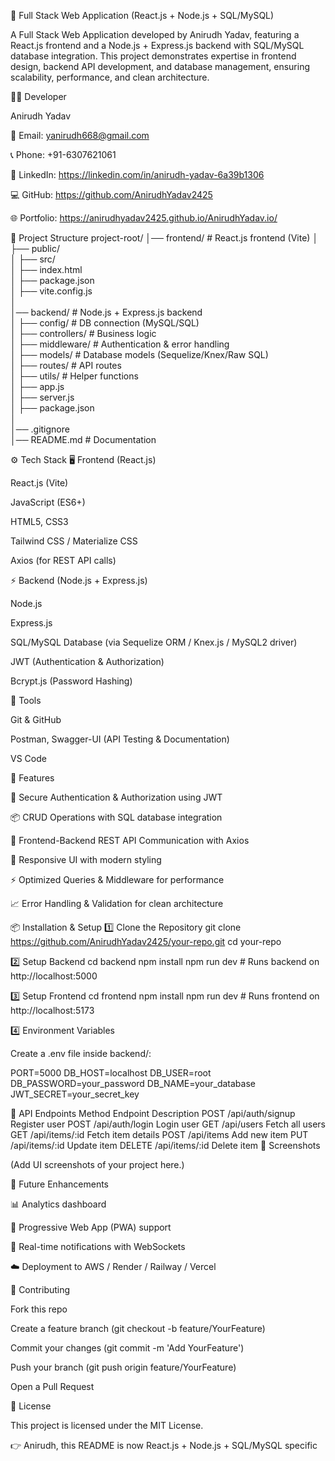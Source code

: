 🚀 Full Stack Web Application (React.js + Node.js + SQL/MySQL)

A Full Stack Web Application developed by Anirudh Yadav, featuring a React.js frontend and a Node.js + Express.js backend with SQL/MySQL database integration.
This project demonstrates expertise in frontend design, backend API development, and database management, ensuring scalability, performance, and clean architecture.

👨‍💻 Developer

Anirudh Yadav

📧 Email: yanirudh668@gmail.com

📞 Phone: +91-6307621061

🔗 LinkedIn: https://linkedin.com/in/anirudh-yadav-6a39b1306

💻 GitHub: https://github.com/AnirudhYadav2425

🌐 Portfolio: https://anirudhyadav2425.github.io/AnirudhYadav.io/

📂 Project Structure
project-root/
│── frontend/           # React.js frontend (Vite)
│   ├── public/  
│   ├── src/  
│   ├── index.html  
│   ├── package.json  
│   ├── vite.config.js  
│  
│── backend/            # Node.js + Express.js backend  
│   ├── config/         # DB connection (MySQL/SQL)  
│   ├── controllers/    # Business logic  
│   ├── middleware/     # Authentication & error handling  
│   ├── models/         # Database models (Sequelize/Knex/Raw SQL)  
│   ├── routes/         # API routes  
│   ├── utils/          # Helper functions  
│   ├── app.js  
│   ├── server.js  
│   ├── package.json  
│  
│── .gitignore  
│── README.md           # Documentation  

⚙️ Tech Stack
🖥 Frontend (React.js)

React.js (Vite)

JavaScript (ES6+)

HTML5, CSS3

Tailwind CSS / Materialize CSS

Axios (for REST API calls)

⚡ Backend (Node.js + Express.js)

Node.js

Express.js

SQL/MySQL Database (via Sequelize ORM / Knex.js / MySQL2 driver)

JWT (Authentication & Authorization)

Bcrypt.js (Password Hashing)

🔧 Tools

Git & GitHub

Postman, Swagger-UI (API Testing & Documentation)

VS Code

🚀 Features

🔐 Secure Authentication & Authorization using JWT

📦 CRUD Operations with SQL database integration

🔗 Frontend-Backend REST API Communication with Axios

🎨 Responsive UI with modern styling

⚡ Optimized Queries & Middleware for performance

📈 Error Handling & Validation for clean architecture

📦 Installation & Setup
1️⃣ Clone the Repository
git clone https://github.com/AnirudhYadav2425/your-repo.git
cd your-repo

2️⃣ Setup Backend
cd backend
npm install
npm run dev   # Runs backend on http://localhost:5000

3️⃣ Setup Frontend
cd frontend
npm install
npm run dev   # Runs frontend on http://localhost:5173

4️⃣ Environment Variables

Create a .env file inside backend/:

PORT=5000
DB_HOST=localhost
DB_USER=root
DB_PASSWORD=your_password
DB_NAME=your_database
JWT_SECRET=your_secret_key

📌 API Endpoints
Method	Endpoint	Description
POST	/api/auth/signup	Register user
POST	/api/auth/login	Login user
GET	/api/users	Fetch all users
GET	/api/items/:id	Fetch item details
POST	/api/items	Add new item
PUT	/api/items/:id	Update item
DELETE	/api/items/:id	Delete item
📸 Screenshots

(Add UI screenshots of your project here.)

🎯 Future Enhancements

📊 Analytics dashboard

📱 Progressive Web App (PWA) support

🔔 Real-time notifications with WebSockets

☁️ Deployment to AWS / Render / Railway / Vercel

🤝 Contributing

Fork this repo

Create a feature branch (git checkout -b feature/YourFeature)

Commit your changes (git commit -m 'Add YourFeature')

Push your branch (git push origin feature/YourFeature)

Open a Pull Request

📜 License

This project is licensed under the MIT License.

👉 Anirudh, this README is now React.js + Node.js + SQL/MySQL specific
